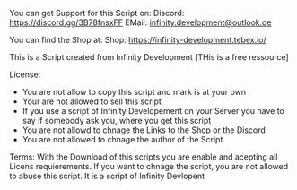 You can get Support for this Script on:
Discord: https://discord.gg/3B78fnsxFF
EMail: infinity.development@outlook.de

You can find the Shop at:
Shop: https://infinity-development.tebex.io/ 


This is a Script created from Infinity Development [THis is a free ressource]


License:
- You are not allow to copy this script and mark is at your own
- Your are not allowed to sell this script
- If you use a script of Infinity Developement on your Server you have to say if somebody ask you, where you get this script
- You are not allowd to chnage the Links to the Shop or the Discord
- You are not allowed to chnage the author of the Script


Terms:
With the Download of this scripts you are enable and acepting all Licens requierements.
If you want to chnage the script, you are not allowed to abuse this script.
It is a script of Infinity Devlopent


